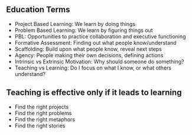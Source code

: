## Education Terms

* Project Based Learning: We learn by doing things
* Problem Based Learning: We learn by figuring things out
* PBL: Opportunities to practice collaboration and executive functioning
* Formative Assessment: Finding out what people know/understand
* Scaffolding: Build upon what people know, reveal next steps
* Agency: People making their own decisions, defining actions
* Intrinsic vs Extrinsic Motivation: Why should someone do something?
* Teaching vs Learning: Do I focus on what I know, or what others understand?

## Teaching is effective only if it leads to learning

* Find the right projects
* Find the right problems
* Find the right metaphors
* Find the right stories
